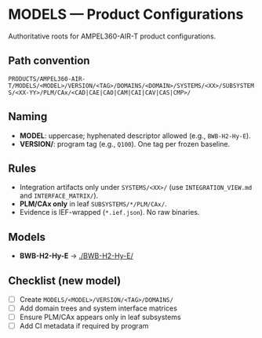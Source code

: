 # MODELS — Product Configurations

Authoritative roots for AMPEL360-AIR-T product configurations.

## Path convention
`PRODUCTS/AMPEL360-AIR-T/MODELS/<MODEL>/VERSION/<TAG>/DOMAINS/<DOMAIN>/SYSTEMS/<XX>/SUBSYSTEMS/<XX-YY>/PLM/CAx/<CAD|CAE|CAO|CAM|CAI|CAV|CAS|CMP>/`

## Naming
- **MODEL**: uppercase; hyphenated descriptor allowed (e.g., `BWB-H2-Hy-E`).
- **VERSION/<TAG>**: program tag (e.g., `Q100`). One tag per frozen baseline.

## Rules
- Integration artifacts only under `SYSTEMS/<XX>/` (use `INTEGRATION_VIEW.md` and `INTERFACE_MATRIX/`).
- **PLM/CAx only** in leaf `SUBSYSTEMS/*/PLM/CAx/`.
- Evidence is IEF-wrapped (`*.ief.json`). No raw binaries.

## Models
- **BWB-H2-Hy-E** → [./BWB-H2-Hy-E/](./BWB-H2-Hy-E/)

## Checklist (new model)
- [ ] Create `MODELS/<MODEL>/VERSION/<TAG>/DOMAINS/`
- [ ] Add domain trees and system interface matrices
- [ ] Ensure PLM/CAx appears only in leaf subsystems
- [ ] Add CI metadata if required by program
